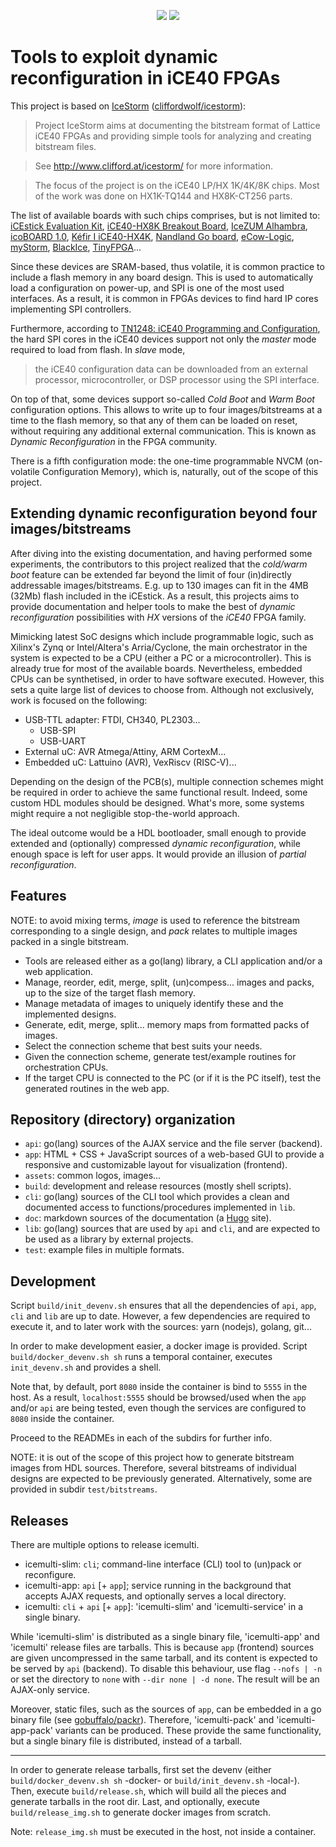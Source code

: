 <p align="center">
  <a title="Frontend Dependency Status" href="https://david-dm.org/1138-4EB/icemulti?path=app"><img src="https://img.shields.io/david/1138-4EB/icemulti.svg?path=app&longCache=true&style=flat-square&label=frontend%20deps"></a><!--
  -->
  <a title="Frontend DevDependency Status" href="https://david-dm.org/1138-4EB/icemulti?path=app&type=dev"><img src="https://img.shields.io/david/dev/1138-4EB/icemulti.svg?path=app&longCache=true&style=flat-square&label=frontend%20devdeps"></a><!--
  -->
</p>

# Tools to exploit dynamic reconfiguration in iCE40 FPGAs

This project is based on [IceStorm](http://www.clifford.at/icestorm) ([cliffordwolf/icestorm](https://github.com/cliffordwolf/icestorm)):

> Project IceStorm aims at documenting the bitstream format of Lattice iCE40
FPGAs and providing simple tools for analyzing and creating bitstream files.

> See http://www.clifford.at/icestorm/ for more information.

> The focus of the project is on the iCE40 LP/HX 1K/4K/8K chips. Most of the work was done on HX1K-TQ144 and HX8K-CT256 parts.

The list of available boards with such chips comprises, but is not limited to: [iCEstick Evaluation Kit](http://www.latticesemi.com/icestick), [iCE40-HX8K Breakout Board](http://www.latticesemi.com/Products/DevelopmentBoardsAndKits/iCE40HX8KBreakoutBoard.aspx), [IceZUM Alhambra](https://github.com/FPGAwars/icezum), [icoBOARD 1.0](http://icoboard.org/about-icoboard.html), [Kéfir I iCE40-HX4K](http://fpgalibre.sourceforge.net/Kefir/), [Nandland Go board](https://www.nandland.com/goboard/introduction.html), [eCow-Logic](http://www.ecowlogic.fr/), [myStorm](https://folknologylabs.wordpress.com/2016/07/21/a-perfect-storm/), [BlackIce](https://mystorm.uk/we-forecast-blackice-this-winter-2/), [TinyFPGA](http://tinyfpga.com/)...

Since these devices are SRAM-based, thus volatile, it is common practice to include a flash memory in any board design. This is used to automatically load a configuration on power-up, and SPI is one of the most used interfaces. As a result, it is common in FPGAs devices to find hard IP cores implementing SPI controllers.

Furthermore, according to [TN1248: iCE40 Programming and Configuration](http://www.latticesemi.com/dynamic/view_document.cfm?document_id=46502), the hard SPI cores in the iCE40 devices support not only the *master* mode required to load from flash. In *slave* mode,

>the iCE40 configuration data can be downloaded from an external processor, microcontroller, or DSP processor using the SPI interface.

On top of that, some devices support so-called *Cold Boot* and *Warm Boot* configuration options. This allows to write up to four images/bitstreams at a time to the flash memory, so that any of them can be loaded on reset, without requiring any additional external communication. This is known as *Dynamic Reconfiguration* in the FPGA community.

There is a fifth configuration mode: the one-time programmable NVCM (on-volatile Configuration Memory), which is, naturally, out of the scope of this project.

## Extending dynamic reconfiguration beyond four images/bitstreams

After diving into the existing documentation, and having performed some experiments, the contributors to this project realized that the *cold/warm boot* feature can be extended far beyond the limit of four (in)directly addressable images/bitstreams. E.g. up to 130 images can fit in the 4MB (32Mb) flash included in the iCEstick.
As a result, this projects aims to provide documentation and helper tools to make the best of *dynamic reconfiguration* possibilities with *HX* versions of the *iCE40* FPGA family.

Mimicking latest SoC designs which include programmable logic, such as Xilinx's Zynq or Intel/Altera's Arria/Cyclone, the main orchestrator in the system is expected to be a CPU (either a PC or a microcontroller). This is already true for most of the available boards. Nevertheless, embedded CPUs can be synthetised, in order to have software executed. However, this sets a quite large list of devices to choose from. Although not exclusively, work is focused on the following:

- USB-TTL adapter: FTDI, CH340, PL2303...
  - USB-SPI
  - USB-UART
- External uC: AVR Atmega/Attiny, ARM CortexM...
- Embedded uC: Lattuino (AVR), VexRiscv (RISC-V)...

Depending on the design of the PCB(s), multiple connection schemes might be required in order to achieve the same functional result. Indeed, some custom HDL modules should be designed. What's more, some systems might require a not negligible stop-the-world approach.

The ideal outcome would be a HDL bootloader, small enough to provide extended and (optionally) compressed *dynamic reconfiguration*, while enough space is left for user apps. It would provide an illusion of *partial reconfiguration*.

## Features

NOTE: to avoid mixing terms, *image* is used to reference the bitstream corresponding to a single design, and *pack* relates to multiple images packed in a single bitstream.

- Tools are released either as a go(lang) library, a CLI application and/or a web application.
- Manage, reorder, edit, merge, split, (un)compess... images and packs, up to the size of the target flash memory.
- Manage metadata of images to uniquely identify these and the implemented designs.
- Generate, edit, merge, split... memory maps from formatted packs of images.
- Select the connection scheme that best suits your needs.
- Given the connection scheme, generate test/example routines for orchestration CPUs.
- If the target CPU is connected to the PC (or if it is the PC itself), test the generated routines in the web app.

## Repository (directory) organization

- `api`: go(lang) sources of the AJAX service and the file server (backend).
- `app`: HTML + CSS + JavaScript sources of a web-based GUI to provide a responsive and customizable layout for visualization (frontend).
- `assets`: common logos, images...
- `build`: development and release resources (mostly shell scripts).
- `cli`: go(lang) sources of the CLI tool which provides a clean and documented access to functions/procedures implemented in `lib`.
- `doc`: markdown sources of the documentation (a [Hugo](https://github.com/gohugoio/hugo) site).
- `lib`: go(lang) sources that are used by `api` and `cli`, and are expected to be used as a library by external projects.
- `test`: example files in multiple formats.

## Development

Script `build/init_devenv.sh` ensures that all the dependencies of `api`, `app`, `cli` and `lib` are up to date. However, a few dependencies are required to execute it, and to later work with the sources: yarn (nodejs), golang, git...

In order to make development easier, a docker image is provided. Script `build/docker_devenv.sh sh` runs a temporal container, executes `init_devenv.sh` and provides a shell.

Note that, by default, port `8080` inside the container is bind to `5555` in the host. As a result, `localhost:5555` should be browsed/used when the `app` and/or `api` are being tested, even though the services are configured to `8080` inside the container.

Proceed to the READMEs in each of the subdirs for further info.

NOTE: it is out of the scope of this project how to generate bitstream images from HDL sources. Therefore, several bitstreams of individual designs are expected to be previously generated. Alternatively, some are provided in subdir `test/bitstreams`.

## Releases

There are multiple options to release icemulti.

- icemulti-slim: `cli`; command-line interface (CLI) tool to (un)pack or reconfigure.
- icemulti-app: `api` [+ `app`]; service running in the background that accepts AJAX requests, and optionally serves a local directory.
- icemulti: `cli` + `api` [+ `app`]: 'icemulti-slim' and 'icemulti-service' in a single binary.

While 'icemulti-slim' is distributed as a single binary file, 'icemulti-app' and 'icemulti' release files are tarballs. This is because `app` (frontend) sources are given uncompressed in the same tarball, and its content is expected to be served by `api` (backend). To disable this behaviour, use flag `--nofs | -n` or set the directory to `none` with `--dir none | -d none`. The result will be an AJAX-only service.

Moreover, static files, such as the sources of `app`, can be embedded in a go binary file (see [gobuffalo/packr](https://github.com/gobuffalo/packr)). Therefore, 'icemulti-pack' and 'icemulti-app-pack' variants can be produced. These provide the same functionality, but a single binary file is distributed, instead of a tarball.

---

In order to generate release tarballs, first set the devenv (either `build/docker_devenv.sh sh` -docker- or `build/init_devenv.sh` -local-). Then, execute `build/release.sh`, which will build all the pieces and generate tarballs in the root dir. Last, and optionally, execute `build/release_img.sh` to generate docker images from scratch.

Note: `release_img.sh` must be executed in the host, not inside a container.
